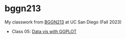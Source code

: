 # bggn213
My classwork from [BGGN213](https://bioboot.github.io/bggn213_F23/) at UC San Diego (Fall 2023)

- Class 05: [Data vis with GGPLOT](https://github.com/Jazz6544/bggn213/blob/main/lab5/Class%205_%20Data%20Visualization%20(ggplot)%20-%20lab5.pdf)
